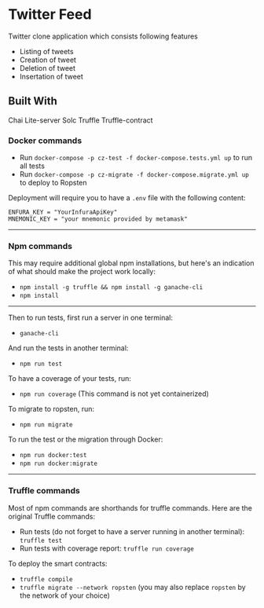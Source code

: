 # Twitter Feed
Twitter clone application which consists following features
- Listing of tweets
- Creation of tweet
- Deletion of tweet
- Insertation of tweet

## Built With

Chai
Lite-server
Solc
Truffle
Truffle-contract

### Docker commands

- Run `docker-compose -p cz-test -f docker-compose.tests.yml up` to run all tests
- Run `docker-compose -p cz-migrate -f docker-compose.migrate.yml up` to deploy to Ropsten

Deployment will require you to have a `.env` file with the following content:

```
ENFURA_KEY = "YourInfuraApiKey"
MNEMONIC_KEY = "your mnemonic provided by metamask"
```

---

### Npm commands

This may require additional global npm installations, but here's an indication of what should make the project work locally:

- `npm install -g truffle && npm install -g ganache-cli`
- `npm install`

---

Then to run tests, first run a server in one terminal:

- `ganache-cli`

And run the tests in another terminal:

- `npm run test`

To have a coverage of your tests, run:

- `npm run coverage` (This command is not yet containerized)

To migrate to ropsten, run:

- `npm run migrate`

To run the test or the migration through Docker:

- `npm run docker:test`
- `npm run docker:migrate`

---

### Truffle commands

Most of npm commands are shorthands for truffle commands. Here are the original Truffle commands:

- Run tests (do not forget to have a server running in another terminal): `truffle test`
- Run tests with coverage report: `truffle run coverage`

To deploy the smart contracts:

- `truffle compile`
- `truffle migrate --network ropsten` (you may also replace `ropsten` by the network of your choice)
